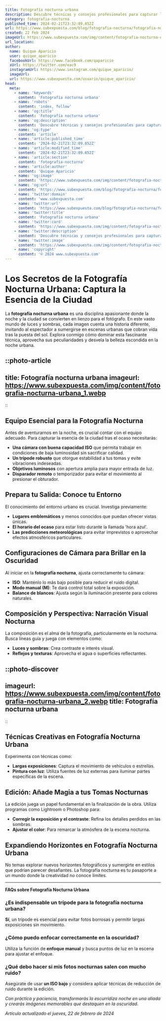 ```yaml
---
title: Fotografía nocturna urbana
description: Descubre técnicas y consejos profesionales para capturar la esencia de la ciudad de noche con nuestras guías de fotografía nocturna urbana.
category: fotografia-nocturna
published_time: 2024-02-21T23:32:09.852Z
url: https://www.subexpuesta.com/blog/fotografia-nocturna/fotografia-nocturna-urbana
created: 22 Feb 2024
imageUrl: https://www.subexpuesta.com/img/content/fotografia-nocturna-urbana_1.webp
url_location:
author:
  name: Quique Aparicio
  user: quique_aparicio
  facebookUrl: https://www.facebook.com/qaparicio
  xUrl: https://twitter.com/eac9
  instagramUrl: https://www.instagram.com/quique_aparicio/
  imageUrl: 
  url: https://www.subexpuesta.com/usuario/quique_aparicio/
head:
  meta:
    - name: 'keywords'
      content: 'Fotografía nocturna urbana'
    - name: 'robots'
      content: 'index, follow'
    - name: 'og:title'
      content: 'Fotografía nocturna urbana'
    - name: 'og:description'
      content: 'Descubre técnicas y consejos profesionales para capturar la esencia de la ciudad de noche con nuestras guías de fotografía nocturna urbana.'
    - name: 'og:type'
      content: 'article'
    - name: 'article:published_time'
      content: '2024-02-21T23:32:09.852Z'
    - name: 'article:modified_time'
      content: '2024-02-21T23:32:09.852Z'
    - name: 'article:section'
      content: 'fotografia-nocturna'
    - name: 'article:author'
      content: 'Quique Aparicio'
    - name: 'og:image'
      content: 'https://www.subexpuesta.com/img/content/fotografia-nocturna-urbana_1.webp'
    - name: 'og:url'
      content: 'https://www.subexpuesta.com/blog/fotografia-nocturna/fotografia-nocturna-urbana'
    - name: 'twitter:domain'
      content: 'www.subexpuesta.com'
    - name: 'twitter:url'
      content: 'https://www.subexpuesta.com/blog/fotografia-nocturna/fotografia-nocturna-urbana'
    - name: 'twitter:title'
      content: 'Fotografía nocturna urbana'
    - name: 'twitter:card'
      content: 'https://www.subexpuesta.com/img/content/fotografia-nocturna-urbana_1.webp'
    - name: 'twitter:description'
      content: 'Descubre técnicas y consejos profesionales para capturar la esencia de la ciudad de noche con nuestras guías de fotografía nocturna urbana.'
    - name: 'twitter:image'
      content: 'https://www.subexpuesta.com/img/content/fotografia-nocturna-urbana_1.webp'
    - name: 'copyright'
      content: '© 2024 www.subexpuesta.com'
---
```

# Los Secretos de la Fotografía Nocturna Urbana: Captura la Esencia de la Ciudad

La **fotografía nocturna urbana** es una disciplina apasionante donde la noche y la ciudad se convierten en lienzo para el fotógrafo. En este vasto mundo de luces y sombras, cada imagen cuenta una historia diferente, invitando al espectador a sumergirse en escenas urbanas que cobran vida tras la puesta del sol. Explora conmigo cómo dominar esta fascinante técnica, aprovecha sus peculiaridades y desvela la belleza escondida en la noche urbana.


::photo-article
---
title: Fotografía nocturna urbana
imageurl: https://www.subexpuesta.com/img/content/fotografia-nocturna-urbana_1.webp
---
::


## Equipo Esencial para la Fotografía Nocturna

Antes de aventurarnos en la noche, es crucial contar con el equipo adecuado. Para capturar la esencia de la ciudad tras el ocaso necesitarás:

- **Una cámara con buena capacidad ISO** que permita trabajar en condiciones de baja luminosidad sin sacrificar calidad.
- **Un trípode robusto** que otorgue estabilidad a tus tomas y evite vibraciones indeseadas.
- **Objetivos luminosos** con apertura amplia para mayor entrada de luz.
- **Disparador remoto** o temporizador para evitar el movimiento al presionar el obturador.

## Prepara tu Salida: Conoce tu Entorno

El conocimiento del entorno urbano es crucial. Investiga previamente:
  
- **Lugares emblemáticos** y menos conocidos que puedan ofrecer vistas únicas.
- **El horario del ocaso** para estar listo durante la llamada 'hora azul'.
- **Las predicciones meteorológicas** para evitar imprevistos o aprovechar efectos atmosféricos particulares.

## Configuraciones de Cámara para Brillar en la Oscuridad

Al iniciar en la **fotografía nocturna**, ajusta correctamente tu cámara:

- **ISO**: Manténlo lo más bajo posible para reducir el ruido digital.
- **Modo manual (M)**: Te dará control total sobre la exposición.
- **Balance de blancos**: Ajusta según la iluminación presente para colores naturales.

## Composición y Perspectiva: Narración Visual Nocturna

La composición es el alma de la fotografía, particularmente en la nocturna. Busca líneas guía y juega con elementos como:

- **Luces y sombras**: Crea contraste e interés visual.
- **Reflejos y texturas**: Aprovecha el agua o superficies reflectantes.


::photo-discover
---
imageurl: https://www.subexpuesta.com/img/content/fotografia-nocturna-urbana_2.webp
title: Fotografía nocturna urbana
---
::


## Técnicas Creativas en Fotografía Nocturna Urbana

Experimenta con técnicas como:

- **Largas exposiciones**: Captura el movimiento de vehículos o estrellas.
- **Pintura con luz**: Utiliza fuentes de luz externas para iluminar partes específicas de la escena.

## Edición: Añade Magia a tus Tomas Nocturnas

La edición juega un papel fundamental en la finalización de la obra. Utiliza programas como Lightroom o Photoshop para:

- **Corregir la exposición y el contraste**: Refina los detalles perdidos en las sombras.
- **Ajustar el color**: Para remarcar la atmósfera de la escena nocturna.

## Expandiendo Horizontes en Fotografía Nocturna Urbana

No temas explorar nuevos horizontes fotográficos y sumergirte en estilos que podrían parecer desafiantes. La fotografía nocturna es tu pasaporte a un mundo donde la creatividad no conoce límites.

---
**FAQs sobre Fotografía Nocturna Urbana**

### ¿Es indispensable un trípode para la fotografía nocturna urbana?
**Sí**, un trípode es esencial para evitar fotos borrosas y permitir largas exposiciones sin movimiento.

### ¿Cómo puedo enfocar correctamente en la oscuridad?
Utiliza la función de **enfoque manual** y busca puntos de luz en la escena para ajustar el enfoque.

### ¿Qué debo hacer si mis fotos nocturnas salen con mucho ruido?
Asegúrate de usar **un ISO bajo** y considera aplicar técnicas de reducción de ruido durante la edición.

*Con práctica y paciencia, transformarás la escurridiza noche en una aliada y crearás imágenes memorables que destaquen en la oscuridad*.

_Artículo actualizado el jueves, 22 de febrero de 2024_
